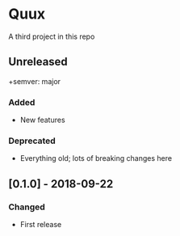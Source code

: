 # Quux

A third project in this repo

## Unreleased

+semver: major

### Added
- New features

### Deprecated
- Everything old; lots of breaking changes here

## [0.1.0] - 2018-09-22

### Changed
- First release
